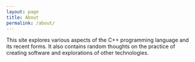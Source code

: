 ```yaml
---
layout: page
title: About
permalink: /about/
---
```


This site explores various aspects of the C++ programming language and its recent forms. It also contains random thoughts on the practice of creating software and explorations of other technologies.

